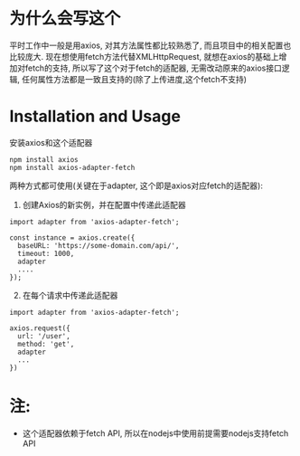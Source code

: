 # 为什么会写这个

平时工作中一般是用axios, 对其方法属性都比较熟悉了, 而且项目中的相关配置也比较庞大. 现在想使用fetch方法代替XMLHttpRequest, 就想在axios的基础上增加对fetch的支持, 所以写了这个对于fetch的适配器, 无需改动原来的axios接口逻辑, 任何属性方法都是一致且支持的(除了上传进度,这个fetch不支持)

# Installation and Usage

安装axios和这个适配器

```
npm install axios
npm install axios-adapter-fetch
```

两种方式都可使用(关键在于adapter, 这个即是axios对应fetch的适配器):

1.  创建Axios的新实例，并在配置中传递此适配器

```
import adapter from 'axios-adapter-fetch';

const instance = axios.create({
  baseURL: 'https://some-domain.com/api/',
  timeout: 1000,
  adapter
  ....
});
```

2.   在每个请求中传递此适配器

```
import adapter from 'axios-adapter-fetch';

axios.request({
  url: '/user',
  method: 'get',
  adapter
  ...
})
```

# 注:

- 这个适配器依赖于fetch API, 所以在nodejs中使用前提需要nodejs支持fetch API